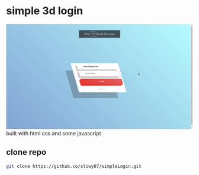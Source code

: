 # simple 3d login
![wehey](https://github.com/slowy07/simple3dLogin/blob/main/screen/screen1.png?raw=true)
built with html css and some javascript
## clone repo
```bash
git clone https://github.co/slowy07/simpleLogin.git
```
